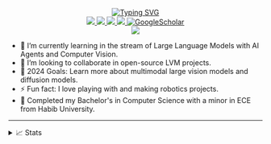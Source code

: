 <p align="center">
<a href="https://github.com/SYED-M-HUSSAIN">
    <img src="https://readme-typing-svg.demolab.com?font=Georgia&size=18&duration=2000&pause=100&multiline=true&width=500&height=80&lines=Syed+Muhammad+Hussain;Researcher+%7C+Software+Engineer;AI+%7C+Computer+Vision+%7C+Robotics&color=FF0000" alt="Typing SVG" />
</a>
<br/>

<a href="https://medium.com/@syedmuhammadhussain">
    <img src="https://img.shields.io/badge/Website-medium-red?style=flat-square">
</a>  
<a href="https://drive.google.com/file/d/1EbuqgfKEL5T4khTpfUeAcBeq-SBDDVQP/view?usp=sharing">
    <img src="https://img.shields.io/badge/PDF-CV-red?style=flat-square&logo=adobe">
</a>  
<a href="https://www.linkedin.com/in/syed-muhammad-hussain-00b2a7214/">
    <img src="https://img.shields.io/badge/-Linkedin-blue?style=flat-square&logo=linkedin">
</a>
<a href="mailto:hs2764641@gmail.com">
    <img src="https://img.shields.io/badge/-Email-red?style=flat-square&logo=gmail&logoColor=white">
</a>
<a href='https://scholar.google.com/citations?hl=en&view_op=list_works&gmla=AKKJWFdcZP1xnI2tttSD5y_CSornTYR6GXLZ5Pu4Pn10VwU2qL7Zi2dD3sX2fvYHVl_9oZphp7Cz8Xxkq3ITCA&user=TqMFlMYAAAAJ' target="_blank">
    <img alt='GoogleScholar' src='https://img.shields.io/badge/Scholar-100000?style=flat&logo=GoogleScholar&logoColor=white&&color=0181FF'>
</a>


<br/> 

<a href="https://github.com/SYED-M-HUSSAIN">
    <img src="https://github-stats-alpha.vercel.app/api?username=SYED-M-HUSSAIN&cc=22272e&width=500px&tc=FF0000&ic=fff&bc=0000">
</a>



</p>

- 🌱 I’m currently learning in the stream of Large Language Models with AI Agents and Computer Vision.
- 👯 I’m looking to collaborate in open-source LVM projects.
- 🥅 2024 Goals: Learn more about multimodal large vision models and diffusion models.
- ⚡ Fun fact: I love playing with and making robotics projects.
- 📖 Completed my Bachelor's in Computer Science with a minor in ECE from Habib University.

----

<details>
<summary>📈 Stats</summary>
<br>
My Github Stats

![](http://github-profile-summary-cards.vercel.app/api/cards/profile-details?username=SYED-M-HUSSAIN&theme=dracula) 

![](http://github-profile-summary-cards.vercel.app/api/cards/repos-per-language?username=SYED-M-HUSSAIN&theme=dracula) 
![](http://github-profile-summary-cards.vercel.app/api/cards/most-commit-language?username=SYED-M-HUSSAIN&theme=dracula)


<br>
Currently Coding & Listening to:

[![spotify-github-profile](https://spotify-github-profile.vercel.app/api/view?uid=11159336621&cover_image=true&theme=novatorem&show_offline=true&bar_color=53b14f&bar_color_cover=false)](https://open.spotify.com/user/11159336621)

</details>
